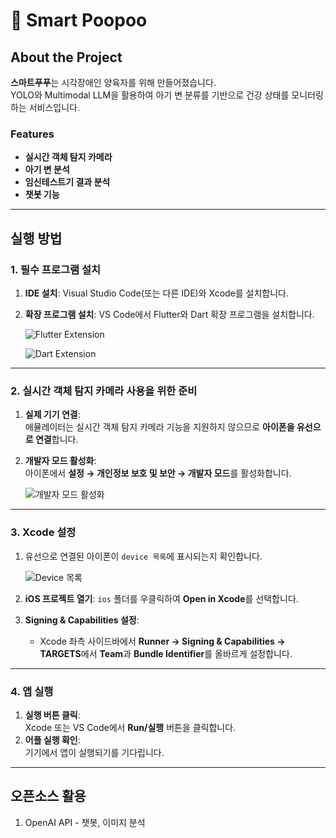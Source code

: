 # 💩 Smart Poopoo

## About the Project
**스마트푸푸**는 시각장애인 양육자를 위해 만들어졌습니다.  
YOLO와 Multimodal LLM을 활용하여 아기 변 분류를 기반으로 건강 상태를 모니터링하는 서비스입니다.

### Features
- **실시간 객체 탐지 카메라**
- **아기 변 분석**
- **임신테스트기 결과 분석**
- **챗봇 기능**

---

## 실행 방법
### 1. 필수 프로그램 설치
1. **IDE 설치**: Visual Studio Code(또는 다른 IDE)와 Xcode를 설치합니다.  
2. **확장 프로그램 설치**: VS Code에서 Flutter와 Dart 확장 프로그램을 설치합니다.

   ![Flutter Extension](https://github.com/user-attachments/assets/12d70ccd-4da4-493d-a7d4-813bff27c005)

   ![Dart Extension](https://github.com/user-attachments/assets/d43154cd-e8a2-43d8-9f1a-650844a0e3a3)

---

### 2. 실시간 객체 탐지 카메라 사용을 위한 준비
1. **실제 기기 연결**:  
   애뮬레이터는 실시간 객체 탐지 카메라 기능을 지원하지 않으므로 **아이폰을 유선으로 연결**합니다.  
2. **개발자 모드 활성화**:  
   아이폰에서 **설정 → 개인정보 보호 및 보안 → 개발자 모드**를 활성화합니다.  

   ![개발자 모드 활성화](https://github.com/user-attachments/assets/4b18d801-38f3-4e97-8e56-3ae0351f7bec)

---

### 3. Xcode 설정
1. 유선으로 연결된 아이폰이 `device 목록`에 표시되는지 확인합니다.  

   ![Device 목록](https://github.com/user-attachments/assets/5550da83-8498-4118-92a5-16c83c124379)

2. **iOS 프로젝트 열기**: `ios` 폴더를 우클릭하여 **Open in Xcode**를 선택합니다.  
3. **Signing & Capabilities 설정**:
   - Xcode 좌측 사이드바에서 **Runner → Signing & Capabilities → TARGETS**에서 **Team**과 **Bundle Identifier**를 올바르게 설정합니다.

---

### 4. 앱 실행
1. **실행 버튼 클릭**:  
   Xcode 또는 VS Code에서 **Run/실행** 버튼을 클릭합니다.  
2. **어플 실행 확인**:  
   기기에서 앱이 실행되기를 기다립니다.

---

## 오픈소스 활용
1. OpenAI API - 챗봇, 이미지 분석
